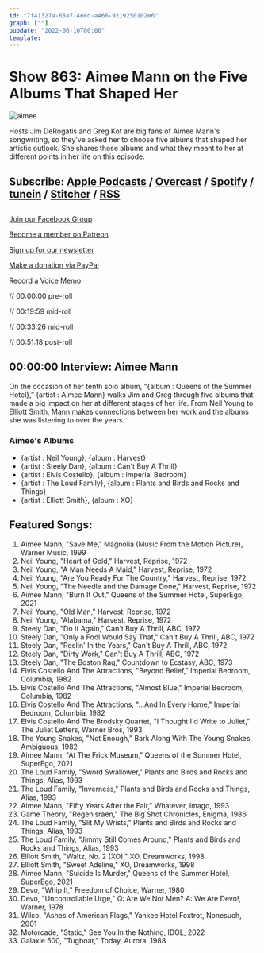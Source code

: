 ```yaml
---
id: "7f41327a-65a7-4e8d-a466-9219250102e6"
graph: [""]
pubdate: "2022-06-10T00:00"
template: 
---
```






# Show 863: Aimee Mann on the Five Albums That Shaped Her

![aimee](https://static.soundopinions.org/images/2022/aimee_mann2.jpeg)

Hosts Jim DeRogatis and Greg Kot are big fans of Aimee Mann's songwriting, so they've asked her to choose five albums that shaped her artistic outlook. She shares those albums and what they meant to her at different points in her life on this episode. 



## Subscribe: [Apple Podcasts](https://itunes.apple.com/us/podcast/sound-opinions/id94793843) / [Overcast](https://overcast.fm/itunes94793843/sound-opinions) / [Spotify](https://open.spotify.com/show/1kNR8YL7TBrQuRxDdS4wtU) / [tunein](https://tunein.com/podcasts/Music-Podcasts/Sound-Opinions-p60273/) / [Stitcher](http://www.stitcher.com/podcast/sound-opinions) / [RSS](https://feeds.simplecast.com/Nn6fjnB0)



## 

[Join our Facebook Group](https://bit.ly/3sivr9T)

[Become a member on Patreon](https://bit.ly/3slWZvc)

[Sign up for our newsletter](https://bit.ly/3eEvRnG)

[Make a donation via PayPal](https://bit.ly/3dmt9lU)

[Record a Voice Memo](https://bit.ly/2RyD5Ah)

// 00:00:00 pre-roll

// 00:19:59 mid-roll

// 00:33:26 mid-roll

// 00:51:18 post-roll



## 00:00:00 Interview: Aimee Mann

On the occasion of her tenth solo album, “{album : Queens of the Summer Hotel},” {artist : Aimee Mann} walks Jim and Greg through five albums that made a big impact on her at different stages of her life. From Neil Young to Elliott Smith, Mann makes connections between her work and the albums she was listening to over the years.


### Aimee's Albums

- {artist : Neil Young}, {album : Harvest}
- {artist : Steely Dan}, {album : Can't Buy A Thrill}
- {artist : Elvis Costello}, {album : Imperial Bedroom}
- {artist : The Loud Family}, {album : Plants and Birds and Rocks and Things}
- {artist : Elliott Smith}, {album : XO}



## Featured Songs:

1. Aimee Mann, "Save Me," Magnolia (Music From the Motion Picture), Warner Music, 1999
2. Neil Young, "Heart of Gold," Harvest, Reprise, 1972
3. Neil Young, "A Man Needs A Maid," Harvest, Reprise, 1972
4. Neil Young, "Are You Ready For The Country," Harvest, Reprise, 1972
5. Neil Young, "The Needle and the Damage Done," Harvest, Reprise, 1972
6. Aimee Mann, "Burn It Out," Queens of the Summer Hotel, SuperEgo, 2021
7. Neil Young, "Old Man," Harvest, Reprise, 1972
8. Neil Young, "Alabama," Harvest, Reprise, 1972
9. Steely Dan, "Do It Again," Can't Buy A Thrill, ABC, 1972
10. Steely Dan, "Only a Fool Would Say That," Can't Buy A Thrill, ABC, 1972
11. Steely Dan, "Reelin' In the Years," Can't Buy A Thrill, ABC, 1972
12. Steely Dan, "Dirty Work," Can't Buy A Thrill, ABC, 1972
13. Steely Dan, "The Boston Rag," Countdown to Ecstasy, ABC, 1973
14. Elvis Costello And The Attractions, "Beyond Belief," Imperial Bedroom, Columbia, 1982
15. Elvis Costello And The Attractions, "Almost Blue," Imperial Bedroom, Columbia, 1982
16. Elvis Costello And The Attractions, "...And In Every Home," Imperial Bedroom, Columbia, 1982
17. Elvis Costello And The Brodsky Quartet, "I Thought I'd Write to Juliet," The Juliet Letters, Warner Bros, 1993
18. The Young Snakes, "Not Enough," Bark Along With The Young Snakes, Ambiguous, 1982
19. Aimee Mann, "At The Frick Museum," Queens of the Summer Hotel, SuperEgo, 2021
20. The Loud Family, "Sword Swallower," Plants and Birds and Rocks and Things, Alias, 1993
21. The Loud Family, "Inverness," Plants and Birds and Rocks and Things, Alias, 1993
22. Aimee Mann, "Fifty Years After the Fair," Whatever, Imago, 1993
23. Game Theory, "Regenisraen," The Big Shot Chronicles, Enigma, 1986
24. The Loud Family, "Slit My Wrists," Plants and Birds and Rocks and Things, Alias, 1993
25. The Loud Family, "Jimmy Still Comes Around," Plants and Birds and Rocks and Things, Alias, 1993
26. Elliott Smith, "Waltz, No. 2 (XO)," XO, Dreamworks, 1998
27. Elliott Smith, "Sweet Adeline," XO, Dreamworks, 1998
28. Aimee Mann, "Suicide Is Murder," Queens of the Summer Hotel, SuperEgo, 2021
29. Devo, "Whip It," Freedom of Choice, Warner, 1980
30. Devo, "Uncontrollable Urge," Q: Are We Not Men? A: We Are Devo!, Warner, 1978
31. Wilco, "Ashes of American Flags," Yankee Hotel Foxtrot, Nonesuch, 2001
32. Motorcade, "Static," See You In the Nothing, IDOL, 2022
33. Galaxie 500, "Tugboat," Today, Aurora, 1988